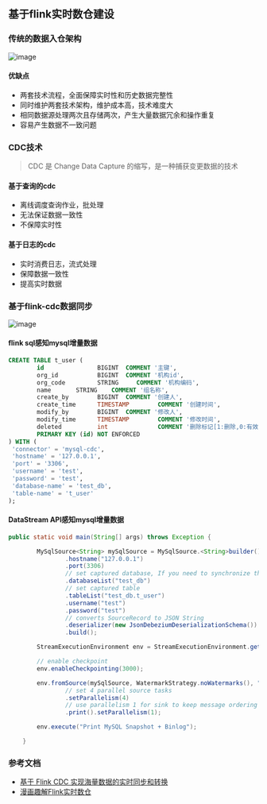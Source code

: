 ## 基于flink实时数仓建设

### 传统的数据入仓架构
![image](https://user-images.githubusercontent.com/13389058/187827116-fcf81df6-fc36-43c4-8489-4c0f6f7c45b8.png)
#### 优缺点
* 两套技术流程，全面保障实时性和历史数据完整性
* 同时维护两套技术架构，维护成本高，技术难度大
* 相同数据源处理两次且存储两次，产生大量数据冗余和操作重复
* 容易产生数据不一致问题

### CDC技术
> CDC 是 Change Data Capture 的缩写，是一种捕获变更数据的技术
#### 基于查询的cdc
* 离线调度查询作业，批处理
* 无法保证数据一致性
* 不保障实时性
#### 基于日志的cdc
* 实时消费日志，流式处理
* 保障数据一致性
* 提高实时数据

### 基于flink-cdc数据同步
![image](https://user-images.githubusercontent.com/13389058/187842398-eb4d543e-7763-4da3-84c8-76fae42c66a9.png)
#### flink sql感知mysql增量数据
```sql
CREATE TABLE t_user (
        id               BIGINT  COMMENT '主键',
        org_id           BIGINT  COMMENT '机构id',
        org_code         STRING     COMMENT '机构编码',
        name       STRING    COMMENT '组名称',
        create_by        BIGINT  COMMENT '创建人',
        create_time      TIMESTAMP        COMMENT '创建时间',
        modify_by        BIGINT  COMMENT '修改人',
        modify_time      TIMESTAMP        COMMENT '修改时间',
        deleted          int              COMMENT '删除标记[1:删除,0:有效]',
        PRIMARY KEY (id) NOT ENFORCED
) WITH (
 'connector' = 'mysql-cdc',
 'hostname' = '127.0.0.1',
 'port' = '3306',
 'username' = 'test',
 'password' = 'test',
 'database-name' = 'test_db',
 'table-name' = 't_user'
);
```
#### DataStream API感知mysql增量数据
```java
public static void main(String[] args) throws Exception {

        MySqlSource<String> mySqlSource = MySqlSource.<String>builder()
                .hostname("127.0.0.1")
                .port(3306)
                // set captured database, If you need to synchronize the whole database, Please set tableList to ".*".
                .databaseList("test_db")
                // set captured table
                .tableList("test_db.t_user")
                .username("test")
                .password("test")
                // converts SourceRecord to JSON String
                .deserializer(new JsonDebeziumDeserializationSchema())
                .build();

        StreamExecutionEnvironment env = StreamExecutionEnvironment.getExecutionEnvironment();

        // enable checkpoint
        env.enableCheckpointing(3000);

        env.fromSource(mySqlSource, WatermarkStrategy.noWatermarks(), "MySQL Source")
                // set 4 parallel source tasks
                .setParallelism(4)
                // use parallelism 1 for sink to keep message ordering
                .print().setParallelism(1);

        env.execute("Print MySQL Snapshot + Binlog");

    }
```




### 参考文档
* [基于 Flink CDC 实现海量数据的实时同步和转换](https://mp.weixin.qq.com/s/Nuatxx2sbTEMYSzMvkNUsg)
* [漫画趣解Flink实时数仓](https://bbs.huaweicloud.com/blogs/329766)


